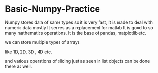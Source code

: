 # Basic-Numpy-Practice
Numpy stores data of same types so it is very fast,  It is made to deal with numeric data mostly  It serves as a replacement for matlab  It is good to so many mathematics operations.  It is the base of pandas, matplotlib etc.


we can store multiple types of arrays

like 1D, 2D, 3D , 4D etc.

and various operations of slicing just as seen in list objects can be done there as well.
